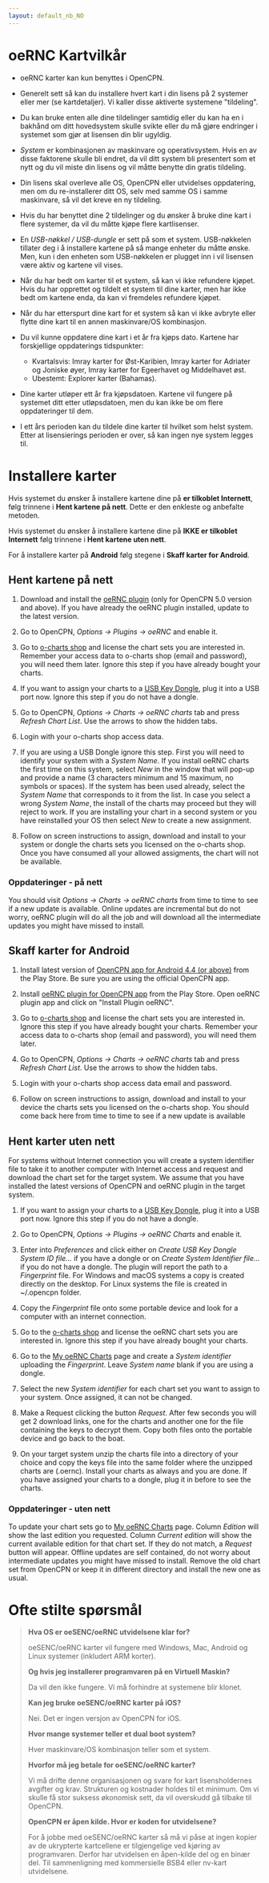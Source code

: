 ```yaml
---
layout: default_nb_NO
---
```


# oeRNC Kartvilkår

- oeRNC karter kan kun benyttes i OpenCPN.

- Generelt sett så kan du installere hvert kart i din lisens på 2 systemer eller mer (se kartdetaljer). Vi kaller disse aktiverte systemene "tildeling".

- Du kan bruke enten alle dine tildelinger samtidig eller du kan ha en i bakhånd om ditt hovedsystem skulle svikte eller du må gjøre endringer i systemet som gjør at lisensen din blir ugyldig.

- *System* er kombinasjonen av maskinvare og operativsystem. Hvis en av disse faktorene skulle bli endret, da vil ditt system bli presentert som et nytt og du vil miste din lisens og vil måtte benytte din gratis tildeling.

- Din lisens skal overleve alle OS, OpenCPN eller utvidelses oppdatering, men om du re-installerer ditt OS, selv med samme OS i samme maskinvare, så vil det kreve en ny tildeling.

- Hvis du har benyttet dine 2 tildelinger og du ønsker å bruke dine kart i flere systemer, da vil du måtte kjøpe flere kartlisenser.

- En *USB-nøkkel / USB-dungle* er sett på som et system. USB-nøkkelen tillater deg i å installere kartene på så mange enheter du måtte ønske. Men, kun i den enheten som USB-nøkkelen er plugget inn i vil lisensen være aktiv og kartene vil vises.

- Når du har bedt om karter til et system, så kan vi ikke refundere kjøpet. Hvis du har opprettet og tildelt et system til dine karter, men har ikke bedt om kartene enda, da kan vi fremdeles refundere kjøpet.

- Når du har etterspurt dine kart for et system så kan vi ikke avbryte eller flytte dine kart til en annen maskinvare/OS kombinasjon.

- Du vil kunne oppdatere dine kart i et år fra kjøps dato. Kartene har forskjellige oppdaterings tidspunkter:
    
    - Kvartalsvis: Imray karter for Øst-Karibien, Imray karter for Adriater og Joniske øyer, Imray karter for Egeerhavet og Middelhavet øst.
    - Ubestemt: Explorer karter (Bahamas).
- Dine karter utløper ett år fra kjøpsdatoen. Kartene vil fungere på systemet ditt etter utløpsdatoen, men du kan ikke be om flere oppdateringer til dem.

- I ett års perioden kan du tildele dine karter til hvilket som helst system. Etter at lisensierings perioden er over, så kan ingen nye system legges til.

# Installere karter

Hvis systemet du ønsker å installere kartene dine på **er tilkoblet Internett**, følg trinnene i **Hent kartene på nett**. Dette er den enkleste og anbefalte metoden.

Hvis systemet du ønsker å installere kartene dine på **IKKE er tilkoblet Internett** følg trinnene i **Hent kartene uten nett**.

For å installere karter på **Android** følg stegene i **Skaff karter for Android**.

## Hent kartene på nett

1. Download and install the [oeRNC plugin](https://opencpn.org/OpenCPN/plugins/oernc.html) (only for OpenCPN 5.0 version and above). If you have already the oeRNC plugin installed, update to the latest version.

2. Go to OpenCPN, *Options → Plugins → oeRNC* and enable it.

3. Go to [o-charts shop](https://o-charts.org/shop/14-oernc) and license the chart sets you are interested in. Remember your access data to o-charts shop (email and password), you will need them later. Ignore this step if you have already bought your charts.

4. If you want to assign your charts to a [USB Key Dongle](https://o-charts.org/shop/hardware/38-usb-key-dongle.html), plug it into a USB port now. Ignore this step if you do not have a dongle.

5. Go to OpenCPN, *Options → Charts → oeRNC charts* tab and press *Refresh Chart List*. Use the arrows to show the hidden tabs.

6. Login with your o-charts shop access data.

7. If you are using a USB Dongle ignore this step. First you will need to identify your system with a *System Name*. If you install oeRNC charts the first time on this system, select *New* in the window that will pop-up and provide a name (3 characters minimum and 15 maximum, no symbols or spaces). If the system has been used already, select the *System Name* that corresponds to it from the list. In case you select a wrong *System Name*, the install of the charts may proceed but they will reject to work. If you are installing your chart in a second system or you have reinstalled your OS then select *New* to create a new assignment.

8. Follow on screen instructions to assign, download and install to your system or dongle the charts sets you licensed on the o-charts shop. Once you have consumed all your allowed assigments, the chart will not be available.

### Oppdateringer - på nett

You should visit *Options → Charts → oeRNC charts* from time to time to see if a new update is available. Online updates are incremental but do not worry, oeRNC plugin will do all the job and will download all the intermediate updates you might have missed to install.

## Skaff karter for Android

1. Install latest version of [OpenCPN app for Android 4.4 (or above)](https://play.google.com/store/apps/details?id=org.opencpn.opencpn) from the Play Store. Be sure you are using the official OpenCPN app.

2. Install [oeRNC plugin for OpenCPN app](https://play.google.com/store/apps/details?id=org.opencpn.oerncplugin) from the Play Store. Open oeRNC plugin app and click on "Install Plugin oeRNC".

3. Go to [o-charts shop](https://o-charts.org/shop/14-oernc) and license the chart sets you are interested in. Ignore this step if you have already bought your charts. Remember your access data to o-charts shop (email and password), you will need them later.

4. Go to OpenCPN, *Options → Charts → oeRNC charts* tab and press *Refresh Chart List*. Use the arrows to show the hidden tabs.

5. Login with your o-charts shop access data email and password.

6. Follow on screen instructions to assign, download and install to your device the charts sets you licensed on the o-charts shop. You should come back here from time to time to see if a new update is available


## Hent karter uten nett

For systems without Internet connection you will create a system identifier file to take it to another computer with Internet access and request and download the chart set for the target system. We assume that you have installed the latest versions of OpenCPN and oeRNC plugin in the target system.

1. If you want to assign your charts to a [USB Key Dongle](https://o-charts.org/shop/hardware/38-usb-key-dongle.html), plug it into a USB port now. Ignore this step if you do not have a dongle.

2. Go to OpenCPN, *Options → Plugins → oeRNC Charts* and enable it.

3. Enter into *Preferences* and click either on *Create USB Key Dongle System ID file...* if you have a dongle or on *Create System Identifier file...* if you do not have a dongle. The plugin will report the path to a *Fingerprint* file. For Windows and macOS systems a copy is created directly on the desktop. For Linux systems the file is created in ~/.opencpn folder.

4. Copy the *Fingerprint* file onto some portable device and look for a computer with an internet connection.

5. Go to the [o-charts shop](https://o-charts.org/shop/14-oernc) and license the oeRNC chart sets you are interested in. Ignore this step if you have already bought your charts.

6. Go to the [My oeRNC Charts](https://o-charts.org/shop/module/occharts/occhartsOernc) page and create a *System identifier* uploading the *Fingerprint*. Leave *System name* blank if you are using a dongle.

7. Select the new *System identifier* for each chart set you want to assign to your system. Once assigned, it can not be changed.

8. Make a Request clicking the button *Request*. After few seconds you will get 2 download links, one for the charts and another one for the file containing the keys to decrypt them. Copy both files onto the portable device and go back to the boat.

9. On your target system unzip the charts file into a directory of your choice and copy the keys file into the same folder where the unzipped charts are (.oernc). Install your charts as always and you are done. If you have assigned your charts to a dongle, plug it in before to see the charts.

### Oppdateringer - uten nett

To update your chart sets go to [My oeRNC Charts](https://o-charts.org/shop/module/occharts/occhartsOernc) page. Column *Edition* will show the last edition you requested. Column *Current edition* will show the current available edition for that chart set. If they do not match, a *Request* button will appear. Offline updates are self contained, do not worry about intermediate updates you might have missed to install. Remove the old chart set from OpenCPN or keep it in different directory and install the new one as usual.

# Ofte stilte spørsmål

> **Hva OS er oeSENC/oeRNC utvidelsene klar for?**
> 
> oeSENC/oeRNC karter vil fungere med Windows, Mac, Android og Linux systemer (inkludert ARM korter).
> 
> **Og hvis jeg installerer programvaren på en Virtuell Maskin?**
> 
> Da vil den ikke fungere. Vi må forhindre at systemene blir klonet.
> 
> **Kan jeg bruke oeSENC/oeRNC karter på iOS?**
> 
> Nei. Det er ingen versjon av OpenCPN for iOS.
> 
> **Hvor mange systemer teller et dual boot system?**
> 
> Hver maskinvare/OS kombinasjon teller som et system.
> 
> **Hvorfor må jeg betale for oeSENC/oeRNC karter?**
> 
> Vi må drifte denne organisasjonen og svare for kart lisensholdernes avgifter og krav. Strukturen og kostnader holdes til et minimum. Om vi skulle få stor suksess økonomisk sett, da vil overskudd gå tilbake til OpenCPN.
> 
> **OpenCPN er åpen kilde. Hvor er koden for utvidelsene?**
> 
> For å jobbe med oeSENC/oeRNC karter så må vi påse at ingen kopier av de ukrypterte kartcellene er tilgjengelige ved kjøring av programvaren. Derfor har utvidelsen en åpen-kilde del og en binær del. Til sammenligning med kommersielle BSB4 eller nv-kart utvidelsene.
